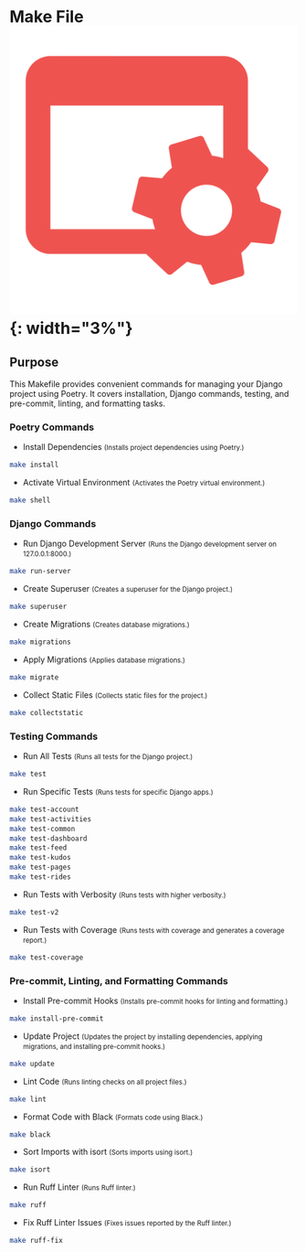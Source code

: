 # Make File ![makefile](../assets/icons/makefile.png){: width="3%"}  

## Purpose
This Makefile provides convenient commands for managing your Django project using Poetry. It covers installation, Django commands, testing, and pre-commit, linting, and formatting tasks.

### Poetry Commands
* Install Dependencies <small>(Installs project dependencies using Poetry.)</small>
```bash
make install
```
* Activate Virtual Environment <small>(Activates the Poetry virtual environment.)</small>
```bash
make shell
```
### Django Commands
* Run Django Development Server <small>(Runs the Django development server on 127.0.0.1:8000.)</small>
```bash
make run-server
```
* Create Superuser <small>(Creates a superuser for the Django project.)</small>
```bash
make superuser
```
* Create Migrations <small>(Creates database migrations.)</small>
```bash
make migrations
```
* Apply Migrations <small>(Applies database migrations.)</small>
```bash
make migrate
```
* Collect Static Files <small>(Collects static files for the project.)</small>
```bash
make collectstatic
```
### Testing Commands
* Run All Tests <small>(Runs all tests for the Django project.)</small>
```bash
make test
```
* Run Specific Tests <small>(Runs tests for specific Django apps.)</small>
```bash
make test-account
make test-activities
make test-common
make test-dashboard
make test-feed
make test-kudos
make test-pages
make test-rides
```
* Run Tests with Verbosity <small>(Runs tests with higher verbosity.)</small>
```bash
make test-v2
```
* Run Tests with Coverage <small>(Runs tests with coverage and generates a coverage report.)</small>
```bash
make test-coverage
```
### Pre-commit, Linting, and Formatting Commands
* Install Pre-commit Hooks <small>(Installs pre-commit hooks for linting and formatting.)</small>
```bash
make install-pre-commit
```
* Update Project <small>(Updates the project by installing dependencies, applying migrations, and installing pre-commit hooks.)</small>
```bash
make update
```
* Lint Code <small>(Runs linting checks on all project files.)</small>
```bash
make lint
```
* Format Code with Black <small>(Formats code using Black.)</small>
```bash
make black
```
* Sort Imports with isort <small>(Sorts imports using isort.)</small>
```bash
make isort
```
* Run Ruff Linter <small>(Runs Ruff linter.)</small>
```bash
make ruff
```
* Fix Ruff Linter Issues <small>(Fixes issues reported by the Ruff linter.)</small>
```bash
make ruff-fix
```
